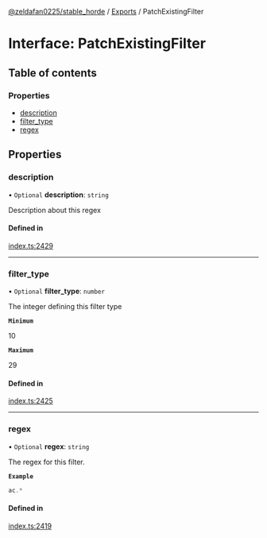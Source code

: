 [@zeldafan0225/stable_horde](../../readme.md) / [Exports](../modules.md) / PatchExistingFilter

# Interface: PatchExistingFilter

## Table of contents

### Properties

- [description](PatchExistingFilter.md#description)
- [filter\_type](PatchExistingFilter.md#filter_type)
- [regex](PatchExistingFilter.md#regex)

## Properties

### description

• `Optional` **description**: `string`

Description about this regex

#### Defined in

[index.ts:2429](https://github.com/MrlolDev/stable_horde/blob/3c66504/index.ts#L2429)

___

### filter\_type

• `Optional` **filter\_type**: `number`

The integer defining this filter type

**`Minimum`**

10

**`Maximum`**

29

#### Defined in

[index.ts:2425](https://github.com/MrlolDev/stable_horde/blob/3c66504/index.ts#L2425)

___

### regex

• `Optional` **regex**: `string`

The regex for this filter.

**`Example`**

```ts
ac.*
```

#### Defined in

[index.ts:2419](https://github.com/MrlolDev/stable_horde/blob/3c66504/index.ts#L2419)
